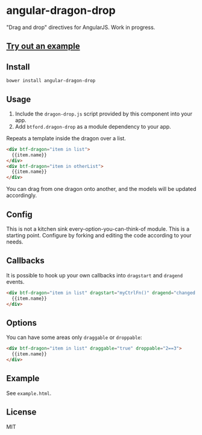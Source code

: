 # angular-dragon-drop
"Drag and drop" directives for AngularJS. Work in progress.

## [Try out an example](http://plunker.co/edit/CiXu0R?p=preview)

## Install

```shell
bower install angular-dragon-drop
```

## Usage
1. Include the `dragon-drop.js` script provided by this component into your app.
2. Add `btford.dragon-drop` as a module dependency to your app.

Repeats a template inside the dragon over a list.
```html
<div btf-dragon="item in list">
  {{item.name}}
</div>
<div btf-dragon="item in otherList">
  {{item.name}}
</div>
```
You can drag from one dragon onto another, and the models will be updated accordingly.

## Config
This is not a kitchen sink every-option-you-can-think-of module. This is a starting point. Configure by forking and editing the code according to your needs.

## Callbacks
It is possible to hook up your own callbacks into `dragstart` and `dragend` events.
```html
<div btf-dragon="item in list" dragstart="myCtrlFn()" dragend="changed = true">
  {{item.name}}
</div>
```

## Options
You can have some areas only `draggable` or `droppable`:
```html
<div btf-dragon="item in list" draggable="true" droppable="2==3">
  {{item.name}}
</div>
```

## Example
See `example.html`.

## License
MIT
